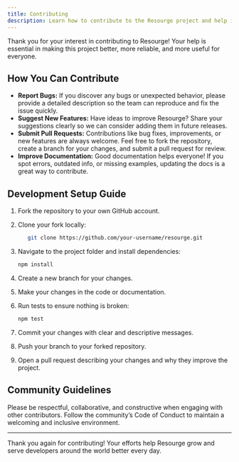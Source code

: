```yaml
---
title: Contributing
description: Learn how to contribute to the Resourge project and help improve the ecosystem.
---
```


Thank you for your interest in contributing to Resourge! Your help is essential in making this project better, more reliable, and more useful for everyone.

## How You Can Contribute

- **Report Bugs:** If you discover any bugs or unexpected behavior, please provide a detailed description so the team can reproduce and fix the issue quickly.
- **Suggest New Features:** Have ideas to improve Resourge? Share your suggestions clearly so we can consider adding them in future releases.
- **Submit Pull Requests:** Contributions like bug fixes, improvements, or new features are always welcome. Feel free to fork the repository, create a branch for your changes, and submit a pull request for review.
- **Improve Documentation:** Good documentation helps everyone! If you spot errors, outdated info, or missing examples, updating the docs is a great way to contribute.

## Development Setup Guide

1. Fork the repository to your own GitHub account.
2. Clone your fork locally:
   ```bash
      git clone https://github.com/your-username/resourge.git
   ```

3. Navigate to the project folder and install dependencies:
   ```bash
   npm install
   ```
4. Create a new branch for your changes.
5. Make your changes in the code or documentation.
6. Run tests to ensure nothing is broken:

   ```bash
   npm test
   ```
7. Commit your changes with clear and descriptive messages.
8. Push your branch to your forked repository.
9. Open a pull request describing your changes and why they improve the project.

## Community Guidelines

Please be respectful, collaborative, and constructive when engaging with other contributors. Follow the community’s Code of Conduct to maintain a welcoming and inclusive environment.

---

Thank you again for contributing! Your efforts help Resourge grow and serve developers around the world better every day.